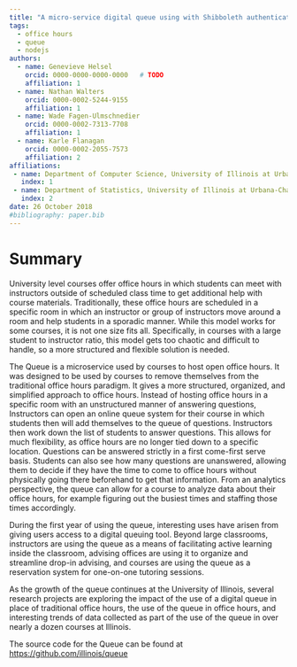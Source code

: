 ```yaml
---
title: "A micro-service digital queue using with Shibboleth authentication" 
tags:
  - office hours
  - queue
  - nodejs
authors:
  - name: Genevieve Helsel
    orcid: 0000-0000-0000-0000   # TODO
    affiliation: 1
  - name: Nathan Walters
    orcid: 0000-0002-5244-9155
    affiliation: 1
  - name: Wade Fagen-Ulmschnedier
    orcid: 0000-0002-7313-7708
    affiliation: 1
  - name: Karle Flanagan
    orcid: 0000-0002-2055-7573
    affiliation: 2
affiliations:
 - name: Department of Computer Science, University of Illinois at Urbana-Champaign
   index: 1
 - name: Department of Statistics, University of Illinois at Urbana-Champaign
   index: 2
date: 26 October 2018
#bibliography: paper.bib
---
```


# Summary

University level courses offer office hours in which students can meet with instructors outside of scheduled class time to get additional help with course materials. Traditionally, these office hours are scheduled in a specific room in which an instructor or group of instructors move around a room and help students in a sporadic manner. While this model works for some courses, it is not one size fits all. Specifically, in courses with a large student to instructor ratio, this model gets too chaotic and difficult to handle, so a more structured and flexible solution is needed. 

The Queue is a microservice used by courses to host open office hours. It was designed to be used by courses to remove themselves from the traditional office hours paradigm. It gives a more structured, organized, and simplified approach to office hours. Instead of hosting office hours in a specific room with an unstructured manner of answering questions, Instructors can open an online queue system for their course in which students then will add themselves to the queue of questions. Instructors then work down the list of students to answer questions. This allows for much flexibility, as office hours are no longer tied down to a specific location. Questions can be answered strictly in a first come-first serve basis. Students can also see how many questions are unanswered, allowing them to decide if they have the time to come to office hours without physically going there beforehand to get that information. From an analytics perspective, the queue can allow for a course to analyze data about their office hours, for example figuring out the busiest times and staffing those times accordingly.

During the first year of using the queue, interesting uses have arisen from giving users access to a digital queuing tool.  Beyond large classrooms, instructors are using the queue as a means of facilitating active learning inside the classroom, advising offices are using it to organize and streamline drop-in advising, and courses are using the queue as a reservation system for one-on-one tutoring sessions.

As the growth of the queue continues at the University of Illinois, several research projects are exploring the impact of the use of a digital queue in place of traditional office hours, the use of the queue in office hours, and interesting trends of data collected as part of the use of the queue in over nearly a dozen courses at Illinois.

The source code for the Queue can be found at https://github.com/illinois/queue
